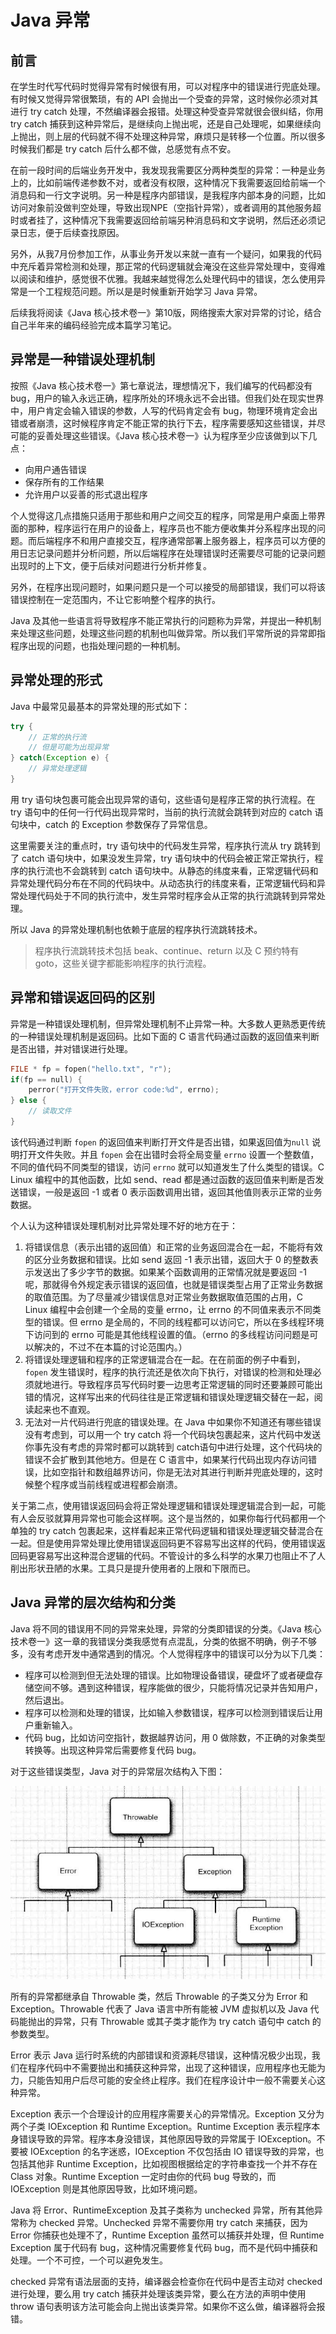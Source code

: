 # Java 异常

## 前言

在学生时代写代码时觉得异常有时候很有用，可以对程序中的错误进行兜底处理。有时候又觉得异常很繁琐，有的 API 会抛出一个受查的异常，这时候你必须对其进行 try catch 处理，不然编译器会报错。处理这种受查异常就很会很纠结，你用 try catch 捕获到这种异常后，是继续向上抛出呢，还是自己处理呢，如果继续向上抛出，则上层的代码就不得不处理这种异常，麻烦只是转移一个位置。所以很多时候我们都是 try catch 后什么都不做，总感觉有点不安。

在前一段时间的后端业务开发中，我发现我需要区分两种类型的异常：一种是业务上的，比如前端传递参数不对，或者没有权限，这种情况下我需要返回给前端一个消息码和一行文字说明。另一种是程序内部错误，是我程序内部本身的问题，比如访问对象前没做判空处理，导致出现NPE（空指针异常），或者调用的其他服务超时或者挂了，这种情况下我需要返回给前端另种消息码和文字说明，然后还必须记录日志，便于后续查找原因。

另外，从我7月份参加工作，从事业务开发以来就一直有一个疑问，如果我的代码中充斥着异常检测和处理，那正常的代码逻辑就会淹没在这些异常处理中，变得难以阅读和维护，感觉很不优雅。我越来越觉得怎么处理代码中的错误，怎么使用异常是一个工程规范问题。所以是是时候重新开始学习 Java 异常。

后续我将阅读《Java 核心技术卷一》第10版，网络搜索大家对异常的讨论，结合自己半年来的编码经验完成本篇学习笔记。

## 异常是一种错误处理机制

按照《Java 核心技术卷一》第七章说法，理想情况下，我们编写的代码都没有 bug，用户的输入永远正确，程序所处的环境永远不会出错。但我们处在现实世界中，用户肯定会输入错误的参数，人写的代码肯定会有 bug，物理环境肯定会出错或者崩溃，这时候程序肯定不能正常的执行下去，程序需要感知这些错误，并尽可能的妥善处理这些错误。《Java 核心技术卷一》认为程序至少应该做到以下几点：

- 向用户通告错误
- 保存所有的工作结果
- 允许用户以妥善的形式退出程序

个人觉得这几点措施只适用于那些和用户之间交互的程序，同常是用户桌面上带界面的那种，程序运行在用户的设备上，程序员也不能方便收集并分系程序出现的问题。而后端程序不和用户直接交互，程序通常部署上服务器上，程序员可以方便的用日志记录问题并分析问题，所以后端程序在处理错误时还需要尽可能的记录问题出现时的上下文，便于后续对问题进行分析并修复。

另外，在程序出现问题时，如果问题只是一个可以接受的局部错误，我们可以将该错误控制在一定范围内，不让它影响整个程序的执行。

Java 及其他一些语言将导致程序不能正常执行的问题称为异常，并提出一种机制来处理这些问题，处理这些问题的机制也叫做异常。所以我们平常所说的异常即指程序出现的问题，也指处理问题的一种机制。

## 异常处理的形式

Java 中最常见最基本的异常处理的形式如下：

```java
try {
    // 正常的执行流
    // 但是可能为出现异常
} catch(Exception e) {
    // 异常处理逻辑
}
```

用 try 语句块包裹可能会出现异常的语句，这些语句是程序正常的执行流程。在 try 语句中的任何一行代码出现异常时，当前的执行流就会跳转到对应的 catch 语句块中，catch 的 Exception 参数保存了异常信息。

这里需要关注的重点时，try 语句块中的代码发生异常，程序执行流从 try 跳转到了 catch 语句块中，如果没发生异常，try 语句块中的代码会被正常正常执行，程序的执行流也不会跳转到 catch 语句块中。从静态的纬度来看，正常逻辑代码和异常处理代码分布在不同的代码块中。从动态执行的纬度来看，正常逻辑代码和异常处理代码处于不同的执行流中，发生异常时程序会从正常的执行流跳转到异常处理。

所以 Java 的异常处理机制也依赖于底层的程序执行流跳转技术。

> 程序执行流跳转技术包括 beak、continue、return 以及 C 预约特有 goto，这些关键字都能影响程序的执行流程。

## 异常和错误返回码的区别

异常是一种错误处理机制，但异常处理机制不止异常一种。大多数人更熟悉更传统的一种错误处理机制是返回码。比如下面的 C 语言代码通过函数的返回值来判断是否出错，并对错误进行处理。

```c
FILE * fp = fopen("hello.txt", "r");
if(fp == null) {
    perror("打开文件失败，error code:%d", errno);
} else {
    // 读取文件
}
```

该代码通过判断 `fopen` 的返回值来判断打开文件是否出错，如果返回值为`null` 说明打开文件失败。并且 `fopen` 会在出错时会将全局变量 `errno` 设置一个整数值，不同的值代码不同类型的错误，访问 `errno` 就可以知道发生了什么类型的错误。C Linux 编程中的其他函数，比如 send、read 都是通过函数的返回值来判断是否发送错误，一般是返回 -1 或者 0 表示函数调用出错，返回其他值则表示正常的业务数据。

个人认为这种错误处理机制对比异常处理不好的地方在于：

1. 将错误信息（表示出错的返回值）和正常的业务返回混合在一起，不能将有效的区分业务数据和错误。比如 send 返回 -1 表示出错，返回大于 0 的整数表示发送出了多少字节的数据。如果某个函数调用的正常情况就是要返回 -1 呢，那就得令外规定表示错误的返回值，也就是错误类型占用了正常业务数据的取值范围。为了尽量减少错误信息对正常业务数据取值范围的占用，C Linux 编程中会创建一个全局的变量 errno，让 errno 的不同值来表示不同类型的错误。但 errno 是全局的，不同的线程都可以访问它，所以在多线程环境下访问到的 errno 可能是其他线程设置的值。（errno 的多线程访问问题是可以解决的，不过不在本篇的讨论范围内。）
2. 将错误处理逻辑和程序的正常逻辑混合在一起。在在前面的例子中看到，`fopen` 发生错误时，程序的执行流还是依次向下执行，对错误的检测和处理必须就地进行。导致程序员写代码时要一边思考正常逻辑的同时还要兼顾可能出错的情况，这样写出来的代码往往是正常逻辑和错误处理逻辑交替在一起，阅读起来也不直观。
3. 无法对一片代码进行兜底的错误处理。在 Java 中如果你不知道还有哪些错误没有考虑到，可以用一个 try catch 将一个代码块包裹起来，这片代码中发送你事先没有考虑的异常时都可以跳转到 catch语句中进行处理，这个代码块的错误不会扩散到其他地方。但是在 C 语言中，如果某行代码出现内存访问错误，比如空指针和数组越界访问，你是无法对其进行判断并兜底处理的，这时候整个程序或当前线程或进程都会崩溃。

关于第二点，使用错误返回码会将正常处理逻辑和错误处理逻辑混合到一起，可能有人会反驳就算用异常也可能会这样啊。这个是当然的，如果你每行代码都用一个单独的 try catch 包裹起来，这样看起来正常代码逻辑和错误处理逻辑交替混合在一起。但是使用异常处理比使用错误返回码更不容易写出这样的代码，使用错误返回码更容易写出这种混合逻辑的代码。不管设计的多么科学的水果刀也阻止不了人削出形状丑陋的水果。工具只是提升使用者的上限和下限而已。

## Java 异常的层次结构和分类

Java 将不同的错误用不同的异常来处理，异常的分类即错误的分类。《Java 核心技术卷一》这一章的我错误分类我感觉有点混乱，分类的依据不明确，例子不够多，没有考虑开发中通常遇到的情况。个人觉得程序中的错误可以分为以下几类：

- 程序可以检测到但无法处理的错误。比如物理设备错误，硬盘坏了或者硬盘存储空间不够。遇到这种错误，程序能做的很少，只能将情况记录并告知用户，然后退出。
- 程序可以检测和处理的错误，比如输入参数错误，程序可以检测到错误后让用户重新输入。
- 代码 bug，比如访问空指针，数据越界访问，用 0 做除数，不正确的对象类型转换等。出现这种异常后需要修复代码 bug。

对于这些错误类型，Java 对于的异常层次结构入下图：

![Java 异常的层次结构](./.images/Java异常层次结构.png)

所有的异常都继承自 Throwable 类，然后 Throwable 的子类又分为 Error 和 Exception。Throwable 代表了 Java 语言中所有能被 JVM 虚拟机以及 Java 代码能抛出的异常，只有 Throwable 或其子类才能作为 try catch 语句中 catch 的参数类型。

Error 表示 Java 运行时系统的内部错误和资源耗尽错误，这种情况极少出现，我们在程序代码中不需要抛出和捕获这种异常，出现了这种错误，应用程序也无能为力，只能告知用户后尽可能的安全终止程序。我们在程序设计中一般不需要关心这种异常。

Exception 表示一个合理设计的应用程序需要关心的异常情况。Exception 又分为两个子类 IOException 和 Runtime Exception。Runtime Exception 表示程序本身错误导致的异常。程序本身没错误，其他原因导致的异常属于 IOException。不要被 IOException 的名字迷惑，IOException 不仅包括由 IO 错误导致的异常，也包括其他非 Runtime Exception，比如视图根据给定的字符串查找一个并不存在 Class 对象。Runtime Exception 一定时由你的代码 bug 导致的，而 IOException 则是其他原因导致，比如环境问题。

Java 将 Error、RuntimeException 及其子类称为 unchecked 异常，所有其他异常称为 checked 异常。Unchecked 异常不需要你用 try catch 来捕获，因为 Error 你捕获也处理不了，Runtime Exception 虽然可以捕获并处理，但 Runtime Exception 属于代码有 bug，这种情况需要修复代码 bug，而不是代码中捕获和处理。一个不可控，一个可以避免发生。

checked 异常有语法层面的支持，编译器会检查你在代码中是否主动对 checked 进行处理，要么用 try catch 捕获并处理该类异常，要么在方法的声明中使用 throw 语句表明该方法可能会向上抛出该类异常。如果你不这么做，编译器将会报错。

